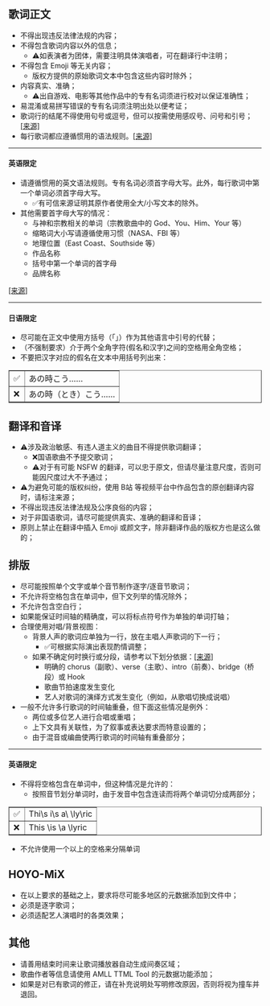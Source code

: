 ## 歌词正文
- 不得出现违反法律法规的内容；
- 不得包含歌词内容以外的信息；
	- ⚠如表演者为团体，需要注明具体演唱者，可在翻译行中注明；
- 不得包含 Emoji 等无关内容；
	- 版权方提供的原始歌词文本中包含这些内容时除外；
- 内容真实、准确；
	- ⚠出自游戏、电影等其他作品中的专有名词须进行校对以保证准确性；
- 易混淆或易拼写错误的专有名词须注明出处以便考证；
- 歌词行的结尾不得使用句号或逗号，但可以按需使用感叹号、问号和引号；[[来源]](https://help.apple.com/itc/musicstyleguide/#/itc3ae5d4dea:~:text=%E6%AD%8C%E8%AF%8D%E8%A1%8C%E7%9A%84%E7%BB%93%E5%B0%BE%E4%B8%8D%E5%BE%97%E4%BD%BF%E7%94%A8%E5%8F%A5%E5%8F%B7%E6%88%96%E9%80%97%E5%8F%B7%EF%BC%8C%E4%BD%86%E5%8F%AF%E4%BB%A5%E6%8C%89%E9%9C%80%E4%BD%BF%E7%94%A8%E6%84%9F%E5%8F%B9%E5%8F%B7%E3%80%81%E9%97%AE%E5%8F%B7%E5%92%8C%E5%BC%95%E5%8F%B7%E3%80%82)
- 每行歌词都应遵循惯用的语法规则。[[来源]](https://help.apple.com/itc/musicstyleguide/#/itc3ae5d4dea:~:text=%E5%92%8C%E5%BC%95%E5%8F%B7%E3%80%82-,%E6%AF%8F%E8%A1%8C%E6%AD%8C%E8%AF%8D%E9%83%BD%E5%BA%94%E9%81%B5%E5%BE%AA%E6%83%AF%E7%94%A8%E7%9A%84%E8%AF%AD%E6%B3%95%E8%A7%84%E5%88%99%E3%80%82,-%E5%85%B6%E4%BB%96%E5%8F%AF%E5%9C%A8%E6%AD%8C%E8%AF%8D)

---

#### 英语限定
- 请遵循惯用的英文语法规则。专有名词必须首字母大写。此外，每行歌词中第一个单词必须首字母大写。
	- ✅有可信来源证明其原作者使用全大/小写文本的除外。
- 其他需要首字母大写的情况：
	- 与神和宗教相关的单词（宗教歌曲中的 God、You、Him、Your 等）
	- 缩略词大小写请遵循使用习惯（NASA、FBI 等）
	- 地理位置（East Coast、Southside 等）
	- 作品名称
	- 括号中第一个单词的首字母
	- 品牌名称

[[来源]](https://help.apple.com/itc/musicstyleguide/#/itc3ae5d4dea)

---

#### 日语限定
- 尽可能在正文中使用方括号（「」）作为其他语言中引号的代替；
- （不强制要求）介于两个全角字符(假名和汉字)之间的空格用全角空格；
- 不要把汉字对应的假名在文本中用括号列出来：
  
<table border="1">
<tr>
      <td>✅</td>
      <td>あの時こう……</td>
</tr>
<tr>
      <td>❌</td>
      <td>あの時（とき）こう…… </td>
</tr>
</table>

## 翻译和音译
- ⚠涉及政治敏感、有违人道主义的曲目不得提供歌词翻译；
	- ❌国语歌曲不予提交歌词；
	- ⚠对于有可能 NSFW 的翻译，可以忠于原文，但请尽量注意尺度，否则可能因尺度过大不予通过；
- ⚠为避免可能的版权纠纷，使用 B站 等视频平台中作品包含的原创翻译内容时，请标注来源；
- 不得出现违反法律法规及公序良俗的内容；
- 对于非国语歌词，请尽可能提供真实、准确的翻译和音译；
- 原则上禁止在翻译中插入 Emoji 或颜文字，除非翻译作品的版权方也是这么做的；


## 排版
- 尽可能按照单个文字或单个音节制作逐字/逐音节歌词；
- 不允许将空格包含在单词中，但下文列举的情况除外；
- 不允许包含空白行；
- 如果能保证时间轴的精确度，可以将标点符号作为单独的单词打轴；
- 合理使用对唱/背景视图：
	- 背景人声的歌词应单独为一行，放在主唱人声歌词的下一行；
		- ✅可根据实际演出表现酌情调整；
	- 如果不确定何时换行或分段，请参考以下划分依据：[[来源]](https://help.apple.com/itc/musicstyleguide/#/itc3ae5d4dea)
		- 明确的 chorus（副歌）、verse（主歌）、intro（前奏）、bridge（桥段）或 Hook
		- 歌曲节拍速度发生变化
		- 艺人对歌词的演绎方式发生变化（例如，从歌唱切换成说唱）
- 一般不允许多行歌词的时间轴重叠，但下面这些情况是例外：
	- 两位或多位艺人进行合唱或重唱；
	- 上下文具有关联性，为了叙事或表达要求而特意设置的；
	- 由于混音或编曲使两行歌词的时间轴有重叠部分；

---

#### 英语限定
- 不得将空格包含在单词中，但这种情况是允许的：
	- 按照音节划分单词时，由于发音中包含连读而将两个单词切分成两部分；

<table border="1">
<tr>
      <td>✅</td>
      <td>Thi\s i\s a\ \ly\ric</td>
</tr>
<tr>
      <td>❌</td>
      <td>This \is \a \lyric</td>
</tr>
</table>

- 不允许使用一个以上的空格来分隔单词

## HOYO-MiX
- 在以上要求的基础之上，要求将尽可能多地区的元数据添加到文件中；
- 必须是逐字歌词；
- 必须适配艺人演唱时的各类效果；

## 其他
- 请善用结束时间来让歌词播放器自动生成间奏区域；
- 歌曲作者等信息请使用 AMLL TTML Tool 的元数据功能添加；
- 如果是对已有歌词的修正，请在补充说明处写明修改原因，否则将视为撞车并退回。
